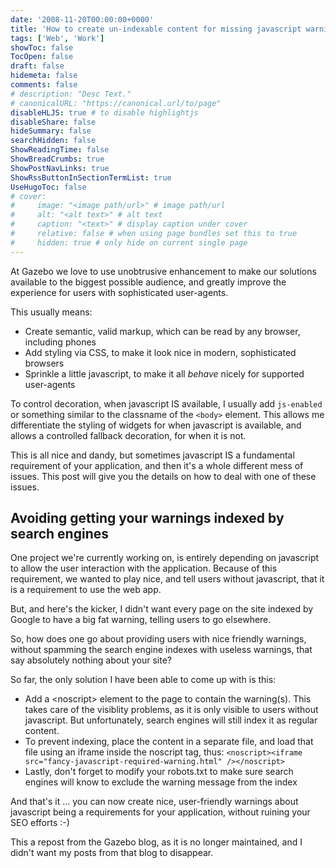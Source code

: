 ```yaml
---
date: '2008-11-20T00:00:00+0000'
title: 'How to create un-indexable content for missing javascript warnings'
tags: ['Web', 'Work']
showToc: false
TocOpen: false
draft: false
hidemeta: false
comments: false
# description: "Desc Text."
# canonicalURL: "https://canonical.url/to/page"
disableHLJS: true # to disable highlightjs
disableShare: false
hideSummary: false
searchHidden: false
ShowReadingTime: false
ShowBreadCrumbs: true
ShowPostNavLinks: true
ShowRssButtonInSectionTermList: true
UseHugoToc: false
# cover:
#     image: "<image path/url>" # image path/url
#     alt: "<alt text>" # alt text
#     caption: "<text>" # display caption under cover
#     relative: false # when using page bundles set this to true
#     hidden: true # only hide on current single page
---
```


At Gazebo we love to use unobtrusive enhancement to make our solutions available to the biggest possible audience, and greatly improve the experience for users with sophisticated user-agents.

This usually means:

* Create semantic, valid markup, which can be read by any browser, including phones
* Add styling via CSS, to make it look nice in modern, sophisticated browsers
* Sprinkle a little javascript, to make it all *behave* nicely for supported user-agents


To control decoration, when javascript IS available, I usually add `js-enabled` or something similar to the classname of the `<body>` element. This allows me differentiate the styling of widgets for when javascript is available, and allows a controlled fallback decoration, for when it is not.


This is all nice and dandy, but sometimes javascript IS a fundamental requirement of your application, and then it's a whole different mess of issues. This post will give you the details on how to deal with one of these issues.

## Avoiding getting your warnings indexed by search engines

One project we're currently working on, is entirely depending on javascript to allow the user interaction with the application. Because of this requirement, we wanted to play nice, and tell users without javascript, that it is a requirement to use the web app.

But, and here's the kicker, I didn't want every page on the site indexed by Google to have a big fat warning, telling users to go elsewhere.

So, how does one go about providing users with nice friendly warnings, without spamming the search engine indexes with useless warnings, that say absolutely nothing about your site?

So far, the only solution I have been able to come up with is this:

* Add a &lt;noscript&gt; element to the page to contain the warning(s). This takes care of the visiblity problems, as it is only visible to users without javascript. But unfortunately, search engines will still index it as regular content.
* To prevent indexing, place the content in a separate file, and load that file using an iframe inside the noscript tag, thus: `<noscript><iframe src="fancy-javascript-required-warning.html" /></noscript>`
* Lastly, don't forget to modify your robots.txt to make sure search engines will know to exclude the warning message from the index

And that's it ... you can now create nice, user-friendly warnings about javascript being a requirements for your application, without ruining your SEO efforts :-)

This a repost from the Gazebo blog, as it is no longer maintained, and I didn't want my posts from that blog to disappear.
